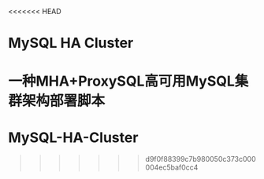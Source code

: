 <<<<<<< HEAD
# MySQL HA Cluster
一种MHA+ProxySQL高可用MySQL集群架构部署脚本
=======
# MySQL-HA-Cluster
>>>>>>> d9f0f88399c7b980050c373c000004ec5baf0cc4
